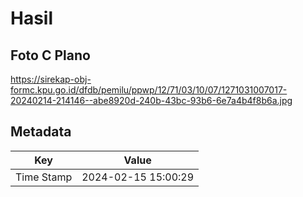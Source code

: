 # Hasil

## Foto C Plano

https://sirekap-obj-formc.kpu.go.id/dfdb/pemilu/ppwp/12/71/03/10/07/1271031007017-20240214-214146--abe8920d-240b-43bc-93b6-6e7a4b4f8b6a.jpg


## Metadata

| Key        | Value               |
| ---------- | ------------------- |
| Time Stamp | 2024-02-15 15:00:29 |



